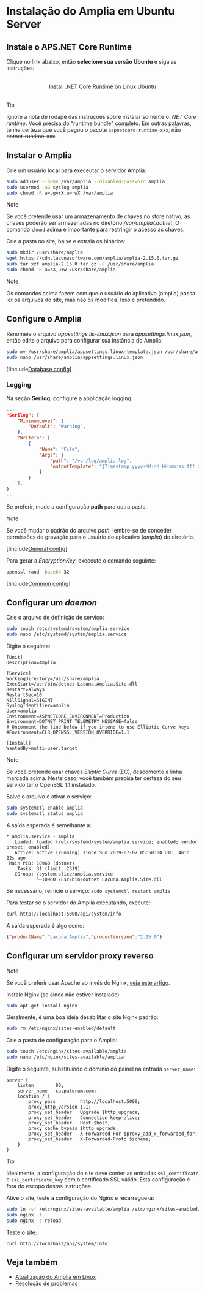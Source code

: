 ﻿# Instalação do Amplia em Ubuntu Server

<!-- https://docs.microsoft.com/en-us/aspnet/core/host-and-deploy/linux-nginx?view=aspnetcore-2.2 -->

## Instale o APS.NET Core Runtime

Clique no link abaixo, então **selecione sua versão Ubuntu** e siga as instruções:

<br />
<center>
<a href="https://dotnet.microsoft.com/download/linux-package-manager/ubuntu18-04/runtime-current" target="_blank">Install .NET Core Runtime on Linux Ubuntu</a>
</center>
<br />

> [!TIP]
> Ignore a nota de rodapé das instruções sobre instalar somente o *.NET Core runtime*. Você precisa do "runtime bundle" completo. Em outras palavras, tenha certeza que você pegou o pacote
`aspnetcore-runtime-xxx`, não ~~dotnet-runtime-xxx~~

## Instalar o Amplia

Crie um usuário local para execeutar o servidor Amplia:

```sh
sudo adduser --home /var/amplia --disabled-password amplia
sudo usermod -aG syslog amplia
sudo chmod -R a=,g=rX,u=rwX /var/amplia
```

> [!NOTE]
> Se você pretende usar um armazenamento de chaves no store nativo, as chaves poderão ser armazenadas no diretório */var/amplia/.dotnet*. O comando `chmod` acima é importante para
restringir o acesso as chaves.

Crie a pasta no site, baixe e extraia os binários:

```sh
sudo mkdir /usr/share/amplia
wget https://cdn.lacunasoftware.com/amplia/amplia-2.15.0.tar.gz
sudo tar xzf amplia-2.15.0.tar.gz -C /usr/share/amplia
sudo chmod -R a=rX,u+w /usr/share/amplia
```

> [!NOTE]
> Os comandos acima fazem com que o usuário do aplicativo (amplia) possa ler os arquivos do site, mas não os modifica. Isso é pretendido. 

## Configure o Amplia

Renomeie o arquivo *appsettings.iis-linux.json* para *appsettings.linux.json*, então edite o arquivo para configurar sua instância do Amplia:

```sh
sudo mv /usr/share/amplia/appsettings.linux-template.json /usr/share/amplia/appsettings.linux.json
sudo nano /usr/share/amplia/appsettings.linux.json
```

[!include[Database config](../includes/general-config.md)]

### Logging

Na seção **Serilog**, configure a applicação logging:

```json
...
"Serilog": {
	"MinimumLevel": {
		"Default": "Warning",
	},
	"WriteTo": [
		{
			"Name": "File",
			"Args": {
				"path": "/var/log/amplia.log",
				"outputTemplate": "{Timestamp:yyyy-MM-dd HH:mm:ss.fff zzz} [{Level:u3}] [{SourceContext}] {Message:lj}{NewLine}{Exception}",
			}
		}
	],
}
...
```

Se preferir, mude a configuração **path** para outra pasta.

> [!NOTE]
> Se você mudar o padrão do arquivo *path*, lembre-se de conceder permissões de gravação para o usuário do aplicativo (*amplia*) do diretório.

[!include[General config](../includes/general-config.md)]

Para gerar a *EncryptionKey*, execeute o comando seguinte:

```sh
openssl rand -base64 32
```

[!include[Common config](../includes/common-config.md)]

## Configurar um *daemon*

Crie o arquivo de definição de serviço:

```sh
sudo touch /etc/systemd/system/amplia.service
sudo nano /etc/systemd/system/amplia.service
```
Digite o seguinte:

```
[Unit]
Description=Amplia

[Service]
WorkingDirectory=/usr/share/amplia
ExecStart=/usr/bin/dotnet Lacuna.Amplia.Site.dll
Restart=always
RestartSec=10
KillSignal=SIGINT
SyslogIdentifier=amplia
User=amplia
Environment=ASPNETCORE_ENVIRONMENT=Production
Environment=DOTNET_PRINT_TELEMETRY_MESSAGE=false
# Uncomment the line below if you intend to use Elliptic Curve keys
#Environment=CLR_OPENSSL_VERSION_OVERRIDE=1.1

[Install]
WantedBy=multi-user.target
```

> [!NOTE]
> Se você pretende usar chaves *Elliptic Curve* (EC), descomente a linha marcada acima. Neste caso, você também precisa ter certeza do seu servido ter o OpenSSL 1.1 instalado.

Salve o arquivo e ativar o serviço:

```sh
sudo systemctl enable amplia
sudo systemctl status amplia
```

A saída esperada é semelhante a:

```
* amplia.service - Amplia
   Loaded: loaded (/etc/systemd/system/amplia.service; enabled; vendor preset: enabled)
   Active: active (running) since Sun 2019-07-07 05:50:04 UTC; 4min 22s ago
 Main PID: 10960 (dotnet)
    Tasks: 31 (limit: 2319)
   CGroup: /system.slice/amplia.service
           └─10960 /usr/bin/dotnet Lacuna.Amplia.Site.dll
```

Se necessário, reinicie o serviço: `sudo systemctl restart amplia`

Para testar se o servidor do Amplia executando, execute:

```sh
curl http://localhost:5000/api/system/info
```

A saída esperada é algo como:

```json
{"productName":"Lacuna Amplia","productVersion":"2.15.0"}
```

## Configurar um servidor proxy reverso

> [!NOTE]
> Se você preferir usar Apache ao invés do Nginx,  [veja este artigo](https://docs.microsoft.com/en-us/aspnet/core/host-and-deploy/linux-apache?view=aspnetcore-2.2#configure-apache).

Instale Nginx (se ainda não estiver instalado)

```sh
sudo apt-get install nginx
```

Geralmente, é uma boa ideia desabilitar o site Nginx padrão:

```sh
sudo rm /etc/nginx/sites-enabled/default
```

Crie a pasta de configuração para o Amplia:

```sh
sudo touch /etc/nginx/sites-available/amplia
sudo nano /etc/nginx/sites-available/amplia
```

Digite o seguinte, substituindo o domínio do painel na entrada `server_name`:

```nginx
server {
    listen        80;
    server_name   ca.patorum.com;
    location / {
        proxy_pass         http://localhost:5000;
        proxy_http_version 1.1;
        proxy_set_header   Upgrade $http_upgrade;
        proxy_set_header   Connection keep-alive;
        proxy_set_header   Host $host;
        proxy_cache_bypass $http_upgrade;
        proxy_set_header   X-Forwarded-For $proxy_add_x_forwarded_for;
        proxy_set_header   X-Forwarded-Proto $scheme;
    }
}
```

> [!TIP]
> Idealmente, a configuração do site deve conter as entradas `ssl_certificate` e `ssl_certificate_key` com o certificado SSL válido. Esta configuração é fora do escopo destas
instruções.

Ative o site, teste a configuração do Nginx e recarregue-a:

```sh
sudo ln -sf /etc/nginx/sites-available/amplia /etc/nginx/sites-enabled/amplia
sudo nginx -t
sudo nginx -s reload
```

Teste o site:

```
curl http://localhost/api/system/info
```

## Veja também

* [Atualização do Amplia em Linux](update.md)
* [Resolução de problemas](troubleshoot/index.md)
